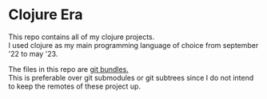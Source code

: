 # Clojure Era

This repo contains all of my clojure projects. \
I used clojure as my main programming language of choice from september '22 to may '23.

The files in this repo are [git bundles.](https://www.git-scm.com/docs/git-bundle) \
This is preferable over git submodules or git subtrees since I do not intend to keep the remotes of these project up.
